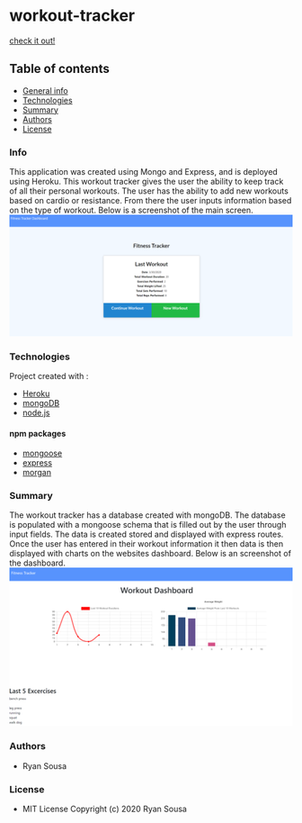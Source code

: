 # workout-tracker
[check it out!](https://workout-galore.herokuapp.com/)

## Table of contents
- [General info](#Info)
- [Technologies](#Technologies)
- [Summary](#Summary)
- [Authors](#Authors)
- [License](#License)

### Info
This application was created using Mongo and Express, and is deployed using Heroku. This workout tracker gives the user the ability to keep track of all their personal workouts. The user has the ability to add new workouts based on cardio or resistance. From there the user inputs information based on the type of workout. Below is a screenshot of the main screen.
![screencap](https://github.com/resousa/workout-tracker/blob/master/public/images/main.PNG?raw=true)

### Technologies
Project created with :
- [Heroku](https://heroku.com)
- [mongoDB](https://www.mongodb.com/)
- [node.js](https://nodejs.org/en/)

#### npm packages
- [mongoose](https://www.npmjs.com/package/mongoose)
- [express](https://www.npmjs.com/package/express)
- [morgan](https://www.npmjs.com/package/morgan)


### Summary

The workout tracker has a database created with mongoDB. The database is populated with a mongoose schema that is filled out by the user through input fields. The data is created stored and displayed with express routes. Once the user has entered in their workout information it then data is then displayed with charts on the websites dashboard. Below is an screenshot of the dashboard. 
![dashboard](https://github.com/resousa/workout-tracker/blob/master/public/images/dashboard.PNG?raw=true)

### Authors

- Ryan Sousa

### License

- MIT License Copyright (c) 2020 Ryan Sousa